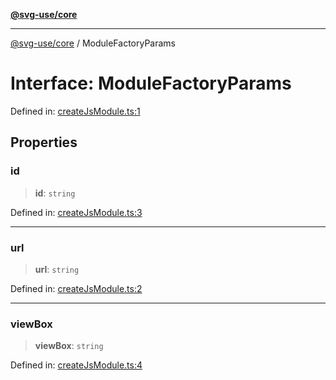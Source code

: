 [**@svg-use/core**](../README.md)

---

[@svg-use/core](../README.md) / ModuleFactoryParams

# Interface: ModuleFactoryParams

Defined in:
[createJsModule.ts:1](https://github.com/fpapado/svg-use/blob/main/packages/core/src/createJsModule.ts#L1)

## Properties

### id

> **id**: `string`

Defined in:
[createJsModule.ts:3](https://github.com/fpapado/svg-use/blob/main/packages/core/src/createJsModule.ts#L3)

---

### url

> **url**: `string`

Defined in:
[createJsModule.ts:2](https://github.com/fpapado/svg-use/blob/main/packages/core/src/createJsModule.ts#L2)

---

### viewBox

> **viewBox**: `string`

Defined in:
[createJsModule.ts:4](https://github.com/fpapado/svg-use/blob/main/packages/core/src/createJsModule.ts#L4)
